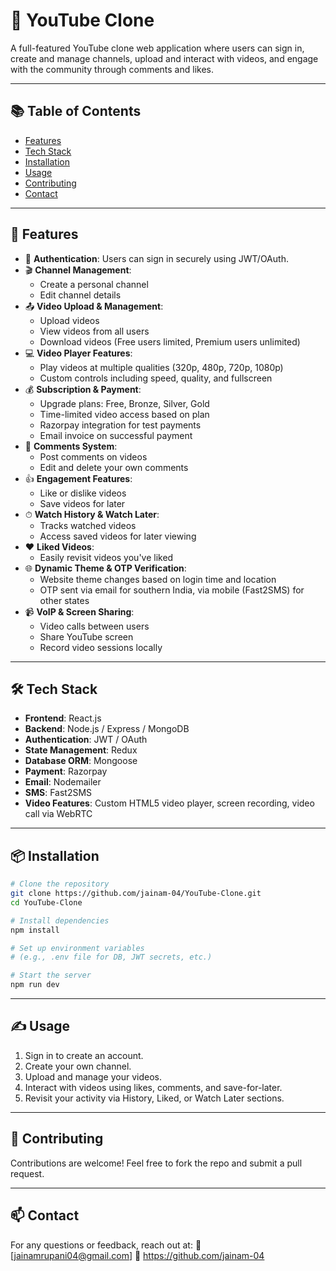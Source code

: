# 🎥 YouTube Clone

A full-featured YouTube clone web application where users can sign in, create and manage channels, upload and interact with videos, and engage with the community through comments and likes.

---

## 📚 Table of Contents

- [Features](#-features)
- [Tech Stack](#-tech-stack)
- [Installation](#-installation)
- [Usage](#-usage)
- [Contributing](#-contributing)
- [Contact](#-contact)

---

## 🚀 Features

- 🔐 **Authentication**: Users can sign in securely using JWT/OAuth.
- 🎬 **Channel Management**:
  - Create a personal channel
  - Edit channel details
- 📤 **Video Upload & Management**:
  - Upload videos
  - View videos from all users
  - Download videos (Free users limited, Premium users unlimited)
- 💻 **Video Player Features**:
  - Play videos at multiple qualities (320p, 480p, 720p, 1080p)
  - Custom controls including speed, quality, and fullscreen
- 💰 **Subscription & Payment**:
  - Upgrade plans: Free, Bronze, Silver, Gold
  - Time-limited video access based on plan
  - Razorpay integration for test payments
  - Email invoice on successful payment
- 💬 **Comments System**:
  - Post comments on videos
  - Edit and delete your own comments
- 👍 **Engagement Features**:
  - Like or dislike videos
  - Save videos for later
- ⏱ **Watch History & Watch Later**:
  - Tracks watched videos
  - Access saved videos for later viewing
- ❤️ **Liked Videos**:
  - Easily revisit videos you've liked
- 🌐 **Dynamic Theme & OTP Verification**:
  - Website theme changes based on login time and location
  - OTP sent via email for southern India, via mobile (Fast2SMS) for other states
- 📹 **VoIP & Screen Sharing**:
  - Video calls between users
  - Share YouTube screen
  - Record video sessions locally

---

## 🛠 Tech Stack

- **Frontend**: React.js
- **Backend**: Node.js / Express / MongoDB
- **Authentication**: JWT / OAuth
- **State Management**: Redux
- **Database ORM**: Mongoose
- **Payment**: Razorpay
- **Email**: Nodemailer
- **SMS**: Fast2SMS
- **Video Features**: Custom HTML5 video player, screen recording, video call via WebRTC

---

## 📦 Installation

```bash
# Clone the repository
git clone https://github.com/jainam-04/YouTube-Clone.git
cd YouTube-Clone

# Install dependencies
npm install

# Set up environment variables
# (e.g., .env file for DB, JWT secrets, etc.)

# Start the server
npm run dev
```

---

## ✍️ Usage

1. Sign in to create an account.
2. Create your own channel.
3. Upload and manage your videos.
4. Interact with videos using likes, comments, and save-for-later.
5. Revisit your activity via History, Liked, or Watch Later sections.

---

## 🙌 Contributing

Contributions are welcome!
Feel free to fork the repo and submit a pull request.

---

## 📫 Contact

For any questions or feedback, reach out at:
📧 [jainamrupani04@gmail.com]
🔗 https://github.com/jainam-04
